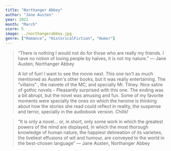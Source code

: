 ```yaml
---
title: "Northanger Abbey"
author: "Jane Austen"
year: 2021
month: "March"
score: 5
image: ../northangerabbey.jpg
genre: ["Romance", "HistoricalFiction", "Humor"]
---
```


> “There is nothing I would not do for those who are really my friends. I have no notion of loving people by halves, it is not my nature.” ― Jane Austen, Northanger Abbey
>
> A lot of fun! I want to see the movie next. This one isn't as much mentioned as Austen's other books, but it was really entertaining. The "villains" , the naivete of the MC, and specially Mr. Tilney. Nice satire of gothic novels - Pleasantly surprised with this one. The ending was a bit abrupt, but the novel was amusing and fun. Some of my favorite moments were specially the ones on which the heroine is thinking about how the stories she read could reflect in reality, the suspense and terror, specially in the audiobook version. Chills!

> “It is only a novel... or, in short, only some work in which the greatest powers of the mind are displayed, in which the most thorough knowledge of human nature, the happiest delineation of its varieties, the liveliest effusions of wit and humour, are conveyed to the world in the best-chosen language” ― Jane Austen, Northanger Abbey
